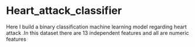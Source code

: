 # Heart_attack_classifier

Here I build a binary classification machine learning model regarding heart attack .In this dataset there are 13 independent features and all are numeric features 
